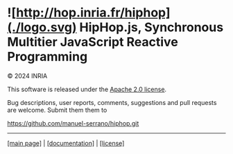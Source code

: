 <!-- ${ var doc = require( "hopdoc" ) } 
${ var config = require( hop.config ) }
${ var xml = require( config.docDir + "/xml.js" ) }
${ var cfg = require( "./doc.json" ) }
${ var pkg = require( "../package.json" ) } -->

![http://hop.inria.fr/hiphop](./logo.svg) HipHop.js, Synchronous Multitier JavaScript Reactive Programming
=============================================================================
       
&copy; 2024 INRIA

This software is released under the [Apache 2.0 license](https://apache.org/licenses/LICENSE-2.0).

Bug descriptions, user reports, comments, suggestions and
pull requests are welcome. Submit them them to

https://github.com/manuel-serrano/hiphop.git


- - - - - - - - - - - - - - - - - - - - - - - - - - - 
[[main page]](../README.md) | [[documentation]](./README.md) | [[license]](./license.md)
